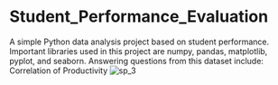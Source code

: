 # Student_Performance_Evaluation
A simple Python data analysis project based on student performance. Important libraries used in this project are numpy, pandas, matplotlib, pyplot, and seaborn. 
Answering questions from this dataset include:
Correlation of Productivity
![sp_3](https://github.com/user-attachments/assets/f9e71c6c-c200-4161-9cb2-3c7c26beb3e4)
